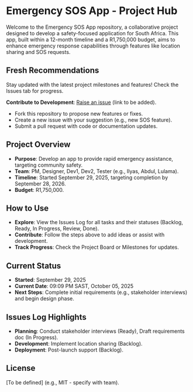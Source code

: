 # Emergency SOS App - Project Hub

Welcome to the Emergency SOS App repository, a collaborative project designed to develop a safety-focused application for South Africa. This app, built within a 12-month timeline and a R1,750,000 budget, aims to enhance emergency response capabilities through features like location sharing and SOS requests.

## Fresh Recommendations

Stay updated with the latest project milestones and features! Check the Issues tab for progress.

**Contribute to Development**: [Raise an issue](#) (link to be added).  
- Fork this repository to propose new features or fixes.
- Create a new issue with your suggestion (e.g., new SOS feature).
- Submit a pull request with code or documentation updates.

## Project Overview
- **Purpose**: Develop an app to provide rapid emergency assistance, targeting community safety.
- **Team**: PM, Designer, Dev1, Dev2, Tester (e.g., Ilyas, Abdul, Lulama).
- **Timeline**: Started September 29, 2025, targeting completion by September 28, 2026.
- **Budget**: R1,750,000.

## How to Use
- **Explore**: View the Issues Log for all tasks and their statuses (Backlog, Ready, In Progress, Review, Done).
- **Contribute**: Follow the steps above to add ideas or assist with development.
- **Track Progress**: Check the Project Board or Milestones for updates.

## Current Status
- **Started**: September 29, 2025
- **Current Date**: 09:09 PM SAST, October 05, 2025
- **Next Steps**: Complete initial requirements (e.g., stakeholder interviews) and begin design phase.

## Issues Log Highlights
- **Planning**: Conduct stakeholder interviews (Ready), Draft requirements doc (In Progress).
- **Development**: Implement location sharing (Backlog).
- **Deployment**: Post-launch support (Backlog).

## License
[To be defined] (e.g., MIT - specify with team).

